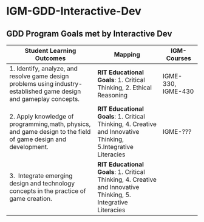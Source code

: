 # IGM-GDD-Interactive-Dev

## GDD Program Goals met by Interactive Dev


Student Learning Outcomes | Mapping | IGM-Courses
--- | --- | ---
1.&nbsp;Identify, analyze, and resolve game design problems using industry-established game design and gameplay concepts. | **RIT Educational Goals**: 1. Critical Thinking, 2. Ethical Reasoning | IGME-330, IGME-430
2.&nbsp;Apply knowledge of programming,math, physics, and game design to the field of game design and development. | **RIT Educational Goals**: 1. Critical Thinking, 4. Creative and Innovative Thinking, 5.Integrative Literacies | IGME-???
3.&nbsp; Integrate emerging design and technology concepts in the practice of game creation. | **RIT Educational Goals**: 1. Critical Thinking, 4. Creative and Innovative Thinking, 5. Integrative Literacies
